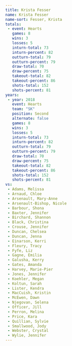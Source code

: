 ```yaml
---
title: Krista Fesser
name: Krista Fesser
name-sort: Fesser, Krista
totals:
 - event: Hearts
   games: 8
   wins: 3
   losses: 5
   inturn-total: 73
   inturn-percent: 82
   outturn-total: 79
   outturn-percent: 79
   draw-total: 70
   draw-percent: 75
   takeout-total: 82
   takeout-percent: 86
   shots-total: 152
   shots-percent: 81
years:
 - year: 2018
   event: Hearts
   team: "SK"
   position: Second
   alternate: false
   games: 8
   wins: 3
   losses: 5
   inturn-total: 73
   inturn-percent: 82
   outturn-total: 79
   outturn-percent: 79
   draw-total: 70
   draw-percent: 75
   takeout-total: 82
   takeout-percent: 86
   shots-total: 152
   shots-percent: 81
vs:
 - Adams, Melissa
 - Arnaud, Chloe
 - Arsenault, Mary-Anne
 - Arsenault-Bishop, Nicole
 - Barbour, Shona
 - Baxter, Jennifer
 - Birchard, Shannon
 - Black, Christina
 - Crouse, Jennifer
 - Duncan, Chelsea
 - Duncan, Jenna
 - Einarson, Kerri
 - Fleury, Tracy
 - Fyfe, Liz
 - Gagne, Emilia
 - Galusha, Kerry
 - Gates, Amanda
 - Harvey, Marie-Pier
 - Jones, Jennifer
 - Koehler, Megan
 - Koltun, Sarah
 - Lister, Kendra
 - MacCuish, Kristin
 - McEwen, Dawn
 - Njegovan, Selena
 - Officer, Jill
 - Perron, Melina
 - Price, Kara
 - Quillian, Sylvie
 - Smallwood, Jody
 - Webster, Crystal
 - Wylie, Jennifer
---
```

